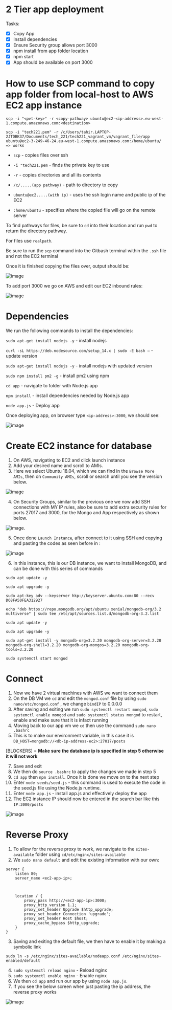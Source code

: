 # 2 Tier app deployment

Tasks:

- [x] Copy App
- [x] Install dependencies
- [x] Ensure Security group allows port 3000
- [x] npm install from app folder location
- [x] npm start
- [x] App should be available on port 3000

# How to use SCP command to copy app folder from local-host to AWS EC2 app instance

```
scp -i "<pvt-key>" -r <copy-pathway> ubuntu@ec2-<ip-address>.eu-west-1.compute.amazonaws.com:<destination>
```
```
scp -i "tech221.pem" -r /c/Users/tahir.LAPTOP-2JTDBK37/Documents/tech_221/tech221_vagrant_vm/vagrant_file/app ubuntu@ec2-3-249-46-24.eu-west-1.compute.amazonaws.com:/home/ubuntu/     => works
```

* `scp` - copies files over ssh

* `-i "tech221.pem` - finds the private key to use

* `-r` - copies directories and all its contents

* `/c/.....(app pathway)` - path to directory to copy

* `ubuntu@ec2.....(with ip)` - uses the ssh login name and public ip of the EC2

* `:home/ubuntu` - specifies where the copied file will go on the remote server

To find pathways for files, be sure to `cd` into their location and run `pwd` to return the directory pathway.

For files use `realpath`.

Be sure to run the `scp` command into the Gitbash terminal within the `.ssh` file and not the EC2 terminal

Once it is finished copying the files over, output should be: 

![image](https://user-images.githubusercontent.com/129314018/233975963-705eb4f9-0d52-427f-8541-7cf4b9e2444b.png)


To add port 3000 we go on AWS and edit our EC2 inbound rules:

![image](https://user-images.githubusercontent.com/129314018/233978937-3bc4b243-ac38-4121-8997-fc9d246cd707.png)

# Dependencies

We run the following commands to install the dependencies:

`sudo apt-get install nodejs -y` - install nodejs

`curl -sL https://deb.nodesource.com/setup_14.x | sudo -E bash –` - update version

`sudo apt-get install nodejs -y` - install nodejs with updated version

`sudo npm install pm2 -g` - install pm2 using npm

`cd app` - navigate to folder with Node.js app

`npm install` - install dependencies needed by Node.js app

`node app.js` - Deploy app

Once deploying app, on browser type `<ip-address>:3000`, we should see:
  
![image](https://user-images.githubusercontent.com/129314018/233981897-4d246721-3d64-42f9-b986-f4382b52f29f.png)
  
  
# Create EC2 instance for database

1. On AWS, navigating to EC2 and click launch instance
2. Add your desired name and scroll to AMIs.
3.  Here we select Ubuntu 18.04, which we can find in the `Browse More AMIs`, then on `Community AMIs`, scroll or search until you see the version below.

![image](https://user-images.githubusercontent.com/129314018/234060073-1c3451f7-7fc7-4cf6-8935-66c59392d5cd.png)

4.  On Security Groups, similar to the previous one we now add SSH connections with MY IP rules, also be sure to add extra security rules for ports 27017 and 3000, for the Mongo and App respectively as shown below.

![image](https://user-images.githubusercontent.com/129314018/234060640-b0a5ca10-0194-4c35-b9cd-ac447929b2ee.png).

5. Once done `Launch Instance`, after connect to it using SSH and copying and pasting the codes as seen before in :

![image](https://user-images.githubusercontent.com/129314018/234061179-7d809120-53e1-4309-bd5e-12e448c33f87.png)

6. In this instance, this is our DB instance, we want to install MongoDB, and can be done with this series of commands

```
sudo apt update -y 

sudo apt upgrade -y

sudo apt-key adv --keyserver hkp://keyserver.ubuntu.com:80 --recv D68FA50FEA312927

echo "deb https://repo.mongodb.org/apt/ubuntu xenial/mongodb-org/3.2 multiverse" | sudo tee /etc/apt/sources.list.d/mongodb-org-3.2.list

sudo apt update -y 

sudo apt upgrade -y

sudo apt-get install -y mongodb-org=3.2.20 mongodb-org-server=3.2.20 mongodb-org-shell=3.2.20 mongodb-org-mongos=3.2.20 mongodb-org-tools=3.2.20

sudo systemctl start mongod
```

# Connect

1. Now we have 2 virtual machines with AWS we want to connect them
2. On the DB VM we `cd` and edit the `mongod.conf` file by using `sudo nano/etc/mongod.conf` , we change `bindIP` to 0.0.0.0
3. After saving and exiting we run `sudo systemctl restart mongod`, `sudo systemctl enable mongod` and  `sudo systemctl status mongod` to restart, enable and make sure that it is infact running
4. Moving back to our app vm we `cd` then use the command `sudo nano .bashrc`
5. This is to make our environment variable, in this case it is `DB_HOST=mongodb://<db-ip-address-ec2>:27017/posts`

[BLOCKERS] = **Make sure the database ip is specified in step 5 otherwise it will not work**

7. Save and exit
8. We then do `source .bashrc` to apply the changes we made in step 5
9. `cd app` then `npm install`. Once it is done we move on to the next step
10. Enter `node seeds/seed.js` - this command is used to execute the code in the seed.js file using the Node.js runtime.
11. Enter `node app.js` - install app.js and effectively deploy the app
12. The EC2 instance IP should now be entered in the search bar like this `IP:3000/posts`

![image](https://user-images.githubusercontent.com/129314018/234063503-beb32a01-a377-4beb-adc9-8598f51032b4.png)

# Reverse Proxy

1. To allow for the reverse proxy to work, we navigate to the `sites-available` folder using `cd/etc/nginx/sites-available`
2. We `sudo nano default` and edit the existing information with our own:

```
server {
    listen 80;
    server_name <ec2-app-ip>;

 

    location / {
        proxy_pass http://<ec2-app-ip>:3000;
        proxy_http_version 1.1;
        proxy_set_header Upgrade $http_upgrade;
        proxy_set_header Connection 'upgrade';
        proxy_set_header Host $host;
        proxy_cache_bypass $http_upgrade;
    }
}
```
3. Saving and exiting the default file, we then have to enable it by making a symbolic link
```
sudo ln -s /etc/nginx/sites-available/nodeapp.conf /etc/nginx/sites-enabled/default
```
4. `sudo systemctl reload nginx` - Reload nginx 
5. `sudo systemctl enable nginx` - Enable nginx 
6. We then `cd app` and run our app by using `node app.js`.
7. If you see the below screen when just pasting the ip address, the reverse proxy works

![image](https://user-images.githubusercontent.com/129314018/234067004-98e7e9e0-78ef-4b6a-b6f8-c9dc05693577.png)


